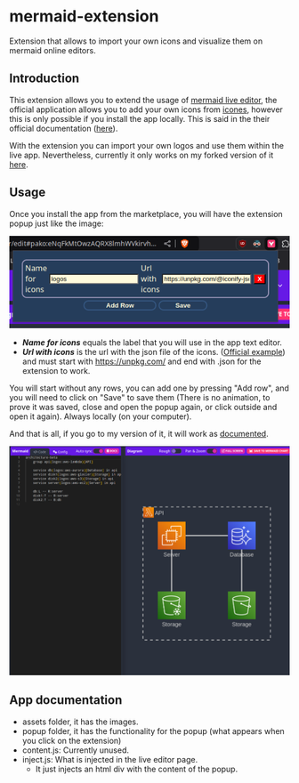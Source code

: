 # mermaid-extension
Extension that allows to import your own icons and visualize them on mermaid online editors.

## Introduction
This extension allows you to extend the usage of [mermaid live editor](https://mermaid.live/), the official application allows you to add your own icons from [icones](https://icones.js.org/), however this is only possible if you install the app locally. This is said in the their official documentation ([here](https://mermaid.js.org/config/icons.html)).

With the extension you can import your own logos and use them within the live app. Nevertheless, currently it only works on my forked version of it [here](https://noobtolinux.github.io/mermaid-live-editor/).

## Usage
Once you install the app from the marketplace, you will have the extension popup just like the image:

![PopupImage](./assets/ExtensionPopup.png)

* ***Name for icons*** equals the label that you will use in the app text editor.
* ***Url with icons*** is the url with the json file of the icons. ([Official example]('https://unpkg.com/@iconify-json/logos@1/icons.json')) and must start with https://unpkg.com/ and end with .json for the extension to work.

You will start without any rows, you can add one by pressing "Add row", and you will need to click on "Save" to save them (There is no animation, to prove it was saved, close and open the popup again, or click outside and open it again). Always locally (on your computer).

And that is all, if you go to my version of it, it will work as [documented](https://mermaid.js.org/syntax/architecture.html).

![LiveExample](./assets/ExampleLiveEditor.png)


## App documentation

* assets folder, it has the images.
* popup folder, it has the functionality for the popup (what appears when you click on the extension)
* content.js: Currently unused.
* inject.js: What is injected in the live editor page.
  * It just injects an html div with the content of the popup.




